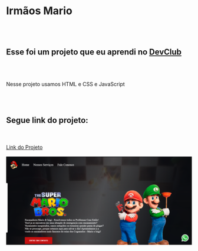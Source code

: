 <h1>Irmãos Mario</h1>
<br>
<br>
<h2>Esse foi um projeto que eu aprendi no <a href="https://rodolfomori.com.br/devclub">DevClub</a></h2>
<br>
<br>
<p>Nesse projeto usamos HTML e CSS e JavaScript</p>
<br>
<br>
<h2>Segue link do projeto:</h2>
<br>
<br>
<a href="https://samukanm.github.io/mario/">Link do Projeto
<br>
<br>
<img src="https://github.com/samukanm/mario/blob/master/img/Capturar-marios.PNG?raw=true">
<br>
<br>

